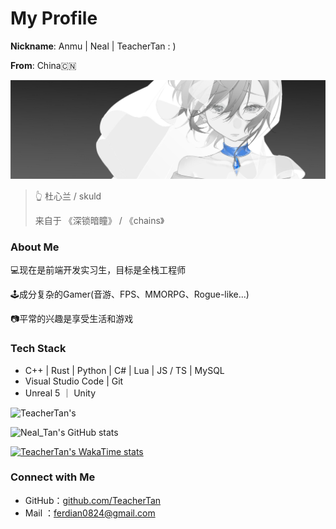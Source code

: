 # My Profile

**Nickname**: Anmu | Neal | TeacherTan : )

**From**: China🇨🇳

![skuld(2240x703)](https://github.com/TeacherTan/TeacherTan/blob/5c3e43bd3da6d50baeca690d0f4cd0f69c864718/img/skuld(2240x703).png)

> 👆 杜心兰 / skuld
> 
> 来自于 《深锁暗瞳》 / 《chains》

### About Me

💻现在是前端开发实习生，目标是全栈工程师

🕹️成分复杂的Gamer(音游、FPS、MMORPG、Rogue-like...)

📷平常的兴趣是享受生活和游戏

### Tech Stack

- C++ | Rust | Python | C# | Lua | JS / TS | MySQL
- Visual Studio Code | Git
- Unreal 5 ｜ Unity

![TeacherTan's ](https://github-profile-trophy.vercel.app/?username=TeacherTan&theme=flat&row=2)

![Neal_Tan's GitHub stats](https://github-readme-stats.vercel.app/api?username=TeacherTan&count_private=true&show_icons=true&theme=transparent)

[![TeacherTan's WakaTime stats](https://github-readme-stats.vercel.app/api/wakatime?username=TeacherTan)](https://github.com/TeacherTan/github-readme-stats)

### Connect with Me

- GitHub：[github.com/TeacherTan](https://github.com/TeacherTan)
- Mail ：[ferdian0824@gmail.com](mailto:ferdian0824@gmail.com)
